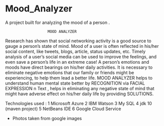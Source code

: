 # Mood_Analyzer
A project built for analyzing the mood of a person .
                         
                       MOOD ANALYZER
Research has shown that social networking activity is a good source to gauge a person’s state of mind. 
Mood of a user is often reflected in his/her social content, like tweets, blogs, article, status updates, etc. 
Timely analysis of a user’s social media can be used to improve the feelings, and even save a person’s life in an extreme case!
A person’s emotions and moods have direct bearings on his/her daily activities. It is necessary to eliminate negative emotions that our family or friends might be experiencing, to help them lead a better life.
MOOD ANALYZER helps to understand human mental state better by RECOGNITION via FACIAL EXPRESSION n Text ,
helps in eliminating any negative state of mind that might have adverse effect on his/her daily life by providing SOLUTIONS.

Technologies used :
1 Microsoft Azure
2 IBM Watson
3 My SQL
4 jdk 10 (maven project)
5 NetBeans IDE
6 Google Cloud Service

* Photos taken from google images

